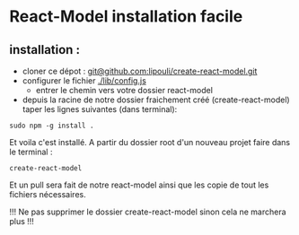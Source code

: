 # React-Model installation facile

## installation :
- cloner ce dépot : 
[git@github.com:lipouli/create-react-model.git](git@github.com:lipouli/create-react-model.git)
- configurer le fichier [./lib/config.js](./lib/config.js)
    - entrer le chemin vers votre dossier react-model
- depuis la racine de notre dossier fraichement créé (create-react-model) taper les lignes suivantes (dans terminal):
```
sudo npm -g install .
```

Et voila c'est installé.
A partir du dossier root d'un nouveau projet faire dans le terminal :
```
create-react-model
```
Et un pull sera fait de notre react-model ainsi que les copie de tout les fichiers nécessaires.

!!! Ne pas supprimer le dossier create-react-model sinon cela ne marchera plus !!!